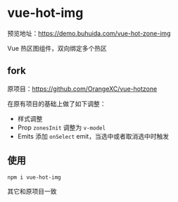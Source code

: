 # vue-hot-img
预览地址：https://demo.buhuida.com/vue-hot-zone-img

Vue 热区图组件，双向绑定多个热区

## fork
原项目：https://github.com/OrangeXC/vue-hotzone

在原有项目的基础上做了如下调整：

* 样式调整
* Prop `zonesInit` 调整为 `v-model`
* Emits 添加 `onSelect` emit，当选中或者取消选中时触发

## 使用
`npm i vue-hot-img`

其它和原项目一致
